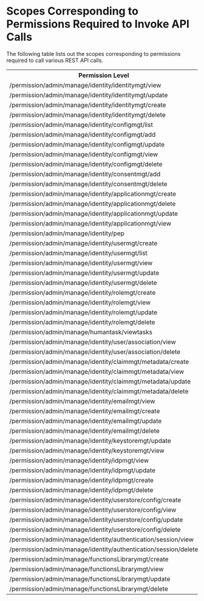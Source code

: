 # Scopes Corresponding to Permissions Required to Invoke API Calls

The following table lists out the scopes corresponding to permissions required to 
call various REST API calls.

<table>
<tbody>
<tr style="height: 23px;">
<th style="height: 23px;">Permission Level</th>
<th style="height: 23px;">Scope</th>
</tr>
<tr style="height: 23px;">
<td style="height: 23px;">/permission/admin/manage/identity/identitymgt/view</td>
<td style="height: 23px;">internal_identity_mgt_view</td>
</tr>
<tr style="height: 23px;">
<td style="height: 23px;">/permission/admin/manage/identity/identitymgt/update</td>
<td style="height: 23px;">internal_identity_mgt_update</td>
</tr>
<tr style="height: 23px;">
<td style="height: 23px;">/permission/admin/manage/identity/identitymgt/create</td>
<td style="height: 23px;">internal_identity_mgt_create</td>
</tr>
<tr style="height: 23px;">
<td style="height: 23px;">/permission/admin/manage/identity/identitymgt/delete</td>
<td style="height: 23px;">internal_identity_mgt_delete</td>
</tr>
<tr style="height: 23px;">
<td style="height: 23px;">/permission/admin/manage/identity/configmgt/list</td>
<td style="height: 23px;">internal_config_mgt_list</td>
</tr>
<tr style="height: 23px;">
<td style="height: 23px;">/permission/admin/manage/identity/configmgt/add</td>
<td style="height: 23px;">internal_config_mgt_add</td>
</tr>
<tr style="height: 23px;">
<td style="height: 23px;">/permission/admin/manage/identity/configmgt/update</td>
<td style="height: 23px;">internal_config_mgt_update</td>
</tr>
<tr style="height: 23px;">
<td style="height: 23px;">/permission/admin/manage/identity/configmgt/view</td>
<td style="height: 23px;">internal_config_mgt_view</td>
</tr>
<tr style="height: 23px;">
<td style="height: 23px;">/permission/admin/manage/identity/configmgt/delete</td>
<td style="height: 23px;">internal_config_mgt_delete</td>
</tr>
<tr style="height: 23px;">
<td style="height: 23px;">/permission/admin/manage/identity/consentmgt/add</td>
<td style="height: 23px;">internal_consent_mgt_add</td>
</tr>
<tr style="height: 23px;">
<td style="height: 23px;">/permission/admin/manage/identity/consentmgt/delete</td>
<td style="height: 23px;">internal_consent_mgt_delete</td>
</tr>
<tr style="height: 23px;">
<td style="height: 23px;">/permission/admin/manage/identity/applicationmgt/create</td>
<td style="height: 23px;">internal_application_mgt_create</td>
</tr>
<tr style="height: 23px;">
<td style="height: 23px;">/permission/admin/manage/identity/applicationmgt/delete</td>
<td style="height: 23px;">internal_application_mgt_delete</td>
</tr>
<tr style="height: 23px;">
<td style="height: 23px;">/permission/admin/manage/identity/applicationmgt/update</td>
<td style="height: 23px;">internal_application_mgt_update</td>
</tr>
<tr style="height: 23px;">
<td style="height: 23px;">/permission/admin/manage/identity/applicationmgt/view</td>
<td style="height: 23px;">internal_application_mgt_view</td>
</tr>
<tr style="height: 23px;">
<td style="height: 23px;">/permission/admin/manage/identity/pep</td>
<td style="height: 23px;">internal_manage_pep</td>
</tr>
<tr style="height: 23px;">
<td style="height: 23px;">/permission/admin/manage/identity/usermgt/create</td>
<td style="height: 23px;">internal_user_mgt_create</td>
</tr>
<tr style="height: 23px;">
<td style="height: 23px;">/permission/admin/manage/identity/usermgt/list</td>
<td style="height: 23px;">internal_user_mgt_list</td>
</tr>
<tr style="height: 23px;">
<td style="height: 23px;">/permission/admin/manage/identity/usermgt/view</td>
<td style="height: 23px;">internal_user_mgt_view</td>
</tr>
<tr style="height: 23px;">
<td style="height: 23px;">/permission/admin/manage/identity/usermgt/update</td>
<td style="height: 23px;">internal_user_mgt_update</td>
</tr>
<tr style="height: 23px;">
<td style="height: 23px;">/permission/admin/manage/identity/usermgt/delete</td>
<td style="height: 23px;">internal_user_mgt_delete</td>
</tr>
<tr style="height: 23px;">
<td style="height: 23px;">/permission/admin/manage/identity/rolemgt/create</td>
<td style="height: 23px;">internal_role_mgt_create</td>
</tr>
<tr style="height: 23px;">
<td style="height: 23px;">/permission/admin/manage/identity/rolemgt/view</td>
<td style="height: 23px;">internal_role_mgt_view</td>
</tr>
<tr style="height: 23px;">
<td style="height: 23px;">/permission/admin/manage/identity/rolemgt/update</td>
<td style="height: 23px;">internal_role_mgt_update</td>
</tr>
<tr style="height: 23px;">
<td style="height: 23px;">/permission/admin/manage/identity/rolemgt/delete</td>
<td style="height: 23px;">internal_role_mgt_delete</td>
</tr>
<tr style="height: 23px;">
<td style="height: 23px;">/permission/admin/manage/humantask/viewtasks</td>
<td style="height: 23px;">internal_humantask_view</td>
</tr>
<tr style="height: 23px;">
<td style="height: 23px;">/permission/admin/manage/identity/user/association/view</td>
<td style="height: 23px;">internal_user_association_view</td>
</tr>
<tr style="height: 23px;">
<td style="height: 23px;">/permission/admin/manage/identity/user/association/delete</td>
<td style="height: 23px;">internal_user_association_delete</td>
</tr>
<tr style="height: 23px;">
<td style="height: 23px;">/permission/admin/manage/identity/claimmgt/metadata/create</td>
<td style="height: 23px;">internal_claim_meta_create</td>
</tr>
<tr style="height: 23px;">
<td style="height: 23px;">/permission/admin/manage/identity/claimmgt/metadata/view</td>
<td style="height: 23px;">internal_claim_meta_view</td>
</tr>
<tr style="height: 23px;">
<td style="height: 23px;">/permission/admin/manage/identity/claimmgt/metadata/update</td>
<td style="height: 23px;">internal_claim_meta_update</td>
</tr>
<tr style="height: 23px;">
<td style="height: 23px;">/permission/admin/manage/identity/claimmgt/metadata/delete</td>
<td style="height: 23px;">internal_claim_meta_delete</td>
</tr>
<tr style="height: 23px;">
<td style="height: 23px;">/permission/admin/manage/identity/emailmgt/view</td>
<td style="height: 23px;">internal_email_mgt_view</td>
</tr>
<tr style="height: 23px;">
<td style="height: 23px;">/permission/admin/manage/identity/emailmgt/create</td>
<td style="height: 23px;">internal_email_mgt_create</td>
</tr>
<tr style="height: 23px;">
<td style="height: 23px;">/permission/admin/manage/identity/emailmgt/update</td>
<td style="height: 23px;">internal_email_mgt_update</td>
</tr>
<tr style="height: 23px;">
<td style="height: 23px;">/permission/admin/manage/identity/emailmgt/delete</td>
<td style="height: 23px;">internal_email_mgt_delete</td>
</tr>
<tr style="height: 23px;">
<td style="height: 23px;">/permission/admin/manage/identity/keystoremgt/update</td>
<td style="height: 23px;">internal_keystore_update</td>
</tr>
<tr style="height: 23px;">
<td style="height: 23px;">/permission/admin/manage/identity/keystoremgt/view</td>
<td style="height: 23px;">internal_keystore_view</td>
</tr>
<tr style="height: 23px;">
<td style="height: 23px;">/permission/admin/manage/identity/idpmgt/view</td>
<td style="height: 23px;">internal_idp_view</td>
</tr>
<tr style="height: 23px;">
<td style="height: 23px;">/permission/admin/manage/identity/idpmgt/update</td>
<td style="height: 23px;">internal_idp_update</td>
</tr>
<tr style="height: 23px;">
<td style="height: 23px;">/permission/admin/manage/identity/idpmgt/create</td>
<td style="height: 23px;">internal_idp_create</td>
</tr>
<tr style="height: 23px;">
<td style="height: 23px;">/permission/admin/manage/identity/idpmgt/delete</td>
<td style="height: 23px;">internal_idp_delete</td>
</tr>
<tr style="height: 23px;">
<td style="height: 23px;">/permission/admin/manage/identity/userstore/config/create</td>
<td style="height: 23px;">internal_userstore_create</td>
</tr>
<tr style="height: 23px;">
<td style="height: 23px;">/permission/admin/manage/identity/userstore/config/view</td>
<td style="height: 23px;">internal_userstore_view</td>
</tr>
<tr style="height: 23px;">
<td style="height: 23px;">/permission/admin/manage/identity/userstore/config/update</td>
<td style="height: 23px;">internal_userstore_update</td>
</tr>
<tr style="height: 23px;">
<td style="height: 23px;">/permission/admin/manage/identity/userstore/config/delete</td>
<td style="height: 23px;">internal_userstore_delete</td>
</tr>
<tr style="height: 23px;">
<td style="height: 23px;">/permission/admin/manage/identity/authentication/session/view</td>
<td style="height: 23px;">internal_session_view</td>
</tr>
<tr style="height: 23px;">
<td style="height: 23px;">/permission/admin/manage/identity/authentication/session/delete</td>
<td style="height: 23px;">internal_session_delete</td>
</tr>
<tr style="height: 23px;">
<td style="height: 23px;">/permission/admin/manage/functionsLibrarymgt/create</td>
<td style="height: 23px;">internal_functional_lib_create</td>
</tr>
<tr style="height: 23px;">
<td style="height: 23px;">/permission/admin/manage/functionsLibrarymgt/view</td>
<td style="height: 23px;">internal_functional_lib_view</td>
</tr>
<tr style="height: 23px;">
<td style="height: 23px;">/permission/admin/manage/functionsLibrarymgt/update</td>
<td style="height: 23px;">internal_functional_lib_update</td>
</tr>
<tr style="height: 23px;">
<td style="height: 23px;">/permission/admin/manage/functionsLibrarymgt/delete</td>
<td style="height: 23px;">internal_functional_lib_delete</td>
</tr>
</tbody>
</table>
